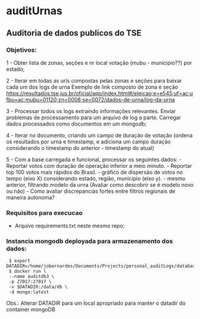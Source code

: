 # auditUrnas


## Auditoria de dados publicos do TSE

### Objetivos:

 1 - Obter lista de zonas, seções e nr local votação (mubu - municipio??) por estado;

 2 - Iterar em todas as urls compostas pelas zonas e seções para baixar cada um dos logs de urna
     Exemplo de link composto de zona e seção 
     https://resultados.tse.jus.br/oficial/app/index.html#/eleicao;e=e545;uf=ac;ufbu=ac;mubu=01120;zn=0008;se=0072/dados-de-urna/log-da-urna


 3 - Processar todos os logs extraindo informações relevantes. Enviar problemas de processamento para um arquivo de log a parte. Carregar dados processados como documentos em um mongodb;

 4 - Iterar no documento, criando um campo de duração de votação (ordena os resultados por urna e timestamp, e adiciona um campo duração considerando o timestamp do anterior - timestamp do atual)

 5 - Com a base carregada e funcional, processar os seguintes dados:
    - Reportar votos com duração de operação inferior a meio minuto.
    - Reportar top 100 votos mais rápidos do Brasil.
    - gráfico de dispersão de votos no tempo (eixo X) considerando estado, região, municipio (eixo y).
    - mesmo anterior, filtrando modelo da urna (Avaliar como descobrir se é modelo novo ou não)
    - Como avaliar discrepancias fortes entre filtros regionais de maneira autonoma?

### Requisitos para execucao
 - Arquivo requirements.txt neste mesmo repo;

### Instancia mongodb deployada para armazenamento dos dados:
```
 $ export DATADIR=/home/jobernardes/Documents/Projects/personal_auditLogs/database/data
 $ docker run \
 --name auditdb3 \
 -p 27017:27017 \
 -v $DATADIR:/data/db \
 -d mongo:latest
 ```

 Obs.: Alterar DATADIR para um local apropriado para manter o datadir do container mongoDB